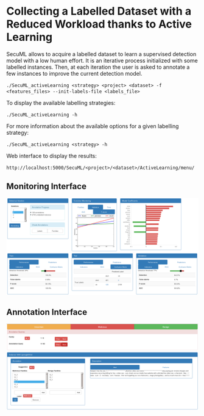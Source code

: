 # Collecting a Labelled Dataset with a Reduced Workload thanks to Active Learning


SecuML allows to acquire a labelled dataset to learn a supervised detection model with a low human effort.
It is an iterative process initialized with some labelled instances. Then, at each iteration the user is asked to annotate a few
instances to improve the current detection model.

    ./SecuML_activeLearning <strategy> <project> <dataset> -f <features_files> --init-labels-file <labels_file>

To display the available labelling strategies:

    ./SecuML_activeLearning -h

For more information about the available options for a given labelling strategy:

    ./SecuML_activeLearning <strategy> -h

Web interface to display the results:

    http://localhost:5000/SecuML/<project>/<dataset>/ActiveLearning/menu/

## Monitoring Interface
![Active Learning Monitoring](/doc/images/AL_monitoring.png)

## Annotation Interface
![Active Learning Annotations](/doc/images/AL_annotations.png)
